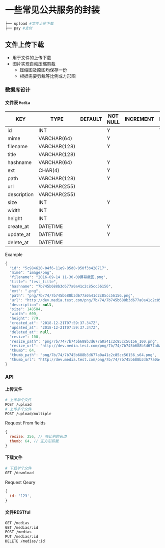 # 一些常见公共服务的封装

```sh
├── upload #文件上传下载
├── pay #支付
```

## 文件上传下载

- 用于文件的上传下载
- 图片实现自动压缩剪裁
  - 压缩图及原图均保存一份
  - 根据需要剪裁等比例或方形图

### 数据库设计

#### 文件表 `Media`

| KEY         | TYPE         | DEFAULT | NOT NULL | INCREMENT | PRIMARY | FOREIGN | REMARK |
|-------------|--------------|---------|----------|-----------|---------|---------|--------|
| id          | INT          |         | Y        |           | Y       |         | UUID   |
| mime        | VARCHAR(64)  |         | Y        |           |         |         |        |
| filename    | VARCHAR(128) |         | Y        |           |         |         |        |
| title       | VARCHAR(128) |         |          |           |         |         |        |
| hashname    | VARCHAR(64)  |         | Y        |           |         |         |        |
| ext         | CHAR(4)      |         | Y        |           |         |         |        |
| path        | VARCHAR(128) |         | Y        |           |         |         |        |
| url         | VARCHAR(255) |         |          |           |         |         |        |
| description | VARCHAR(255) |         |          |           |         |         |        |
| size        | INT          |         | Y        |           |         |         |        |
| width       | INT          |         |          |           |         |         |        |
| height      | INT          |         |          |           |         |         |        |
| create_at   | DATETIME     |         | Y        |           |         |         |        |
| update_at   | DATETIME     |         | Y        |           |         |         |        |
| delete_at   | DATETIME     |         |          |           |         |         |        |

Example

```js
{
  "id": "5c984620-04f6-11e9-85d0-950f3b428717",
  "mime": "image/png",
  "filename": "2016-09-14 11-30-09屏幕截图.png",
  "title": "test_title",
  "hashname": "7b745b688b3d677a0a41c2c85cc56156",
  "ext": ".png",
  "path": "png/7b/74/7b745b688b3d677a0a41c2c85cc56156.png",
  "url": "http://dev.media.test.com/png/7b/74/7b745b688b3d677a0a41c2c85cc56156.png",
  "description": null,
  "size": 148584,
  "width": 600,
  "height": 779,
  "created_at": "2018-12-21T07:59:37.347Z",
  "updated_at": "2018-12-21T07:59:37.347Z",
  "deleted_at": null,
  "resize": 100,
  "resize_path": "png/7b/74/7b745b688b3d677a0a41c2c85cc56156_100.png",
  "resize_url": "http://dev.media.test.com/png/7b/74/7b745b688b3d677a0a41c2c85cc56156_100.png",
  "thumb": 64,
  "thumb_path": "png/7b/74/7b745b688b3d677a0a41c2c85cc56156_s64.png",
  "thumb_url": "http://dev.media.test.com/png/7b/74/7b745b688b3d677a0a41c2c85cc56156_s64.png",
}
```

### API

#### 上传文件

```sh
# 上传单个文件
POST /upload
# 上传多个文件
POST /upload/multiple
```

Request From fields

```js
{
  resize: 256, // 等比例的长边
  thumb: 64, // 正方形剪裁
}
```

#### 下载文件

```sh
# 下载单个文件
GET /download
```

Request Qeury

```js
{
  id: '123',
}
```

#### 文件RESTful

```sh
GET /medias
GET /medias/:id
POST /medias
PUT /medias/:id
DELETE /medias/:id
```
